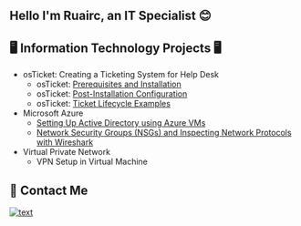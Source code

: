 ## Hello I'm Ruairc, an IT Specialist 😊

## 🖥️ Information Technology Projects 🖥️
* osTicket: Creating a Ticketing System for Help Desk
  * osTicket: [Prerequisites and Installation](https://github.com/CodeMonkey123456/osticket-prereqs)
  * osTicket: [Post-Installation Configuration](https://github.com/CodeMonkey123456/post-install-config/blob/main/README.md)
  * osTicket: [Ticket Lifecycle Examples](https://github.com/CodeMonkey123456/ticket-lifecycle/blob/main/README.md)
* Microsoft Azure
  * [Setting Up Active Directory using Azure VMs](https://github.com/CodeMonkey123456/configure-ad/blob/main/README.md)
  * [Network Security Groups (NSGs) and Inspecting Network Protocols with Wireshark](https://github.com/CodeMonkey123456/azure-network-protocols/blob/main/README.md)
* Virtual Private Network
  * VPN Setup in Virtual Machine

## 📩 Contact Me
[![text](https://img.shields.io/badge/LinkedIn-0077B5?style=for-the-badge&logo=linkedin&logoColor=white)](https://www.linkedin.com/in/ruairc-hannan-a40700198)

<!--
**CodeMonkey123456/CodeMonkey123456** is a ✨ _special_ ✨ repository because its `README.md` (this file) appears on your GitHub profile.

Here are some ideas to get you started:

- 🔭 I’m currently working on ...
- 🌱 I’m currently learning ...
- 👯 I’m looking to collaborate on ...
- 🤔 I’m looking for help with ...
- 💬 Ask me about ...
- 📫 How to reach me: ...
- 😄 Pronouns: ...
- ⚡ Fun fact: ...
-->
